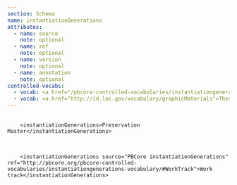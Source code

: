 ```yaml
---
section: Schema
name: instantiationGenerations
attributes:
  - name: source
    note: optional
  - name: ref
    note: optional
  - name: version
    note: optional
  - name: annotation
    note: optional
controlled-vocabs:
  - vocab: <a href="/pbcore-controlled-vocabularies/instantiationgenerations-vocabulary/">PBCore's instantiationGenerations Vocabulary</a> (recommended)
  - vocab: <a href="http://id.loc.gov/vocabulary/graphicMaterials">Thesaurus for Graphic Materials</a>
---
```

<pre>
  <code>
    &lt;instantiationGenerations&gt;Preservation Master&lt;/instantiationGenerations&gt;
  </code>
</pre>

<pre>
  <code>
    &lt;instantiationGenerations source=&quot;PBCore instantiationGenerations&quot; ref=&quot;http://pbcore.org/pbcore-controlled-vocabularies/instantiationgenerations-vocabulary/#WorkTrack&quot;&gt;Work track&lt;/instantiationGenerations&gt;  
  </code>
</pre>
